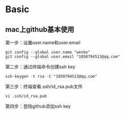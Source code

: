 # Basic

## mac上github基本使用

第一步：设置user.name和user.email  
```
git config --global user.name "wenbo"  
git config --global user.email "1050794513@qq.com"
```

第二步：通过终端命令创建ssh key
```
ssh-keygen -t rsa -C "1050794513@qq.com"
```

第三步：终端查看.ssh/id_rsa.pub文件
```
vi .ssh/id_rsa.pub
```

第四步：登陆github添加ssh key